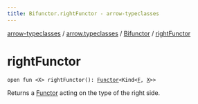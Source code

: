 ```yaml
---
title: Bifunctor.rightFunctor - arrow-typeclasses
---
```


[arrow-typeclasses](../../index.html) / [arrow.typeclasses](../index.html) / [Bifunctor](index.html) / [rightFunctor](./right-functor.html)

# rightFunctor

`open fun <X> rightFunctor(): `[`Functor`](../-functor/index.html)`<Kind<`[`F`](index.html#F)`, `[`X`](right-functor.html#X)`>>`

Returns a [Functor](../-functor/index.html) acting on the type of the right side.

